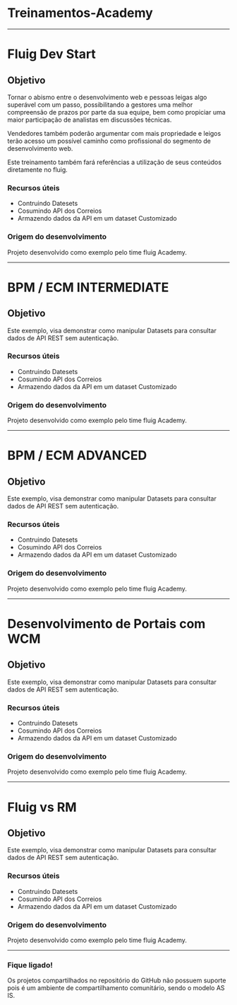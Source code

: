 # Treinamentos-Academy


---------------------------------------------------------------------------------------------------------------------------------

# Fluig Dev Start

Objetivo
----
Tornar o abismo entre o desenvolvimento web e pessoas leigas algo superável com um passo, possibilitando a gestores uma melhor compreensão de prazos por parte da sua equipe, bem como propiciar uma maior participação de analistas em discussões técnicas.

Vendedores também poderão argumentar com mais propriedade e leigos terão acesso um possível caminho como profissional do segmento de desenvolvimento web.

Este treinamento também fará referências a utilização de seus conteúdos diretamente no fluig. 


### Recursos úteis

* Contruindo Datesets
* Cosumindo API dos Correios
* Armazendo dados da API em um dataset Customizado



### Origem do desenvolvimento

Projeto desenvolvido como exemplo pelo time fluig Academy. 


----------------------------------------------------------------------------------------------------------------------------------

# BPM / ECM INTERMEDIATE

Objetivo
----
Este exemplo, visa demonstrar como manipular Datasets para consultar dados de API REST sem autenticação.


### Recursos úteis

* Contruindo Datesets
* Cosumindo API dos Correios
* Armazendo dados da API em um dataset Customizado



### Origem do desenvolvimento

Projeto desenvolvido como exemplo pelo time fluig Academy. 

------------------------------------------------------------------------------------------------------------------------------------


# BPM / ECM ADVANCED

Objetivo
----
Este exemplo, visa demonstrar como manipular Datasets para consultar dados de API REST sem autenticação.


### Recursos úteis

* Contruindo Datesets
* Cosumindo API dos Correios
* Armazendo dados da API em um dataset Customizado



### Origem do desenvolvimento

Projeto desenvolvido como exemplo pelo time fluig Academy. 

------------------------------------------------------------------------------------------------------------------------------------

# Desenvolvimento de Portais com WCM

Objetivo
----
Este exemplo, visa demonstrar como manipular Datasets para consultar dados de API REST sem autenticação.


### Recursos úteis

* Contruindo Datesets
* Cosumindo API dos Correios
* Armazendo dados da API em um dataset Customizado



### Origem do desenvolvimento

Projeto desenvolvido como exemplo pelo time fluig Academy. 

------------------------------------------------------------------------------------------------------------------------------------


# Fluig vs RM

Objetivo
----
Este exemplo, visa demonstrar como manipular Datasets para consultar dados de API REST sem autenticação.


### Recursos úteis

* Contruindo Datesets
* Cosumindo API dos Correios
* Armazendo dados da API em um dataset Customizado



### Origem do desenvolvimento

Projeto desenvolvido como exemplo pelo time fluig Academy. 

------------------------------------------------------------------------------------------------------------------------------------



### Fique ligado!

Os projetos compartilhados no repositório do GitHub não possuem suporte pois é um ambiente de compartilhamento comunitário, sendo o modelo AS IS.  
